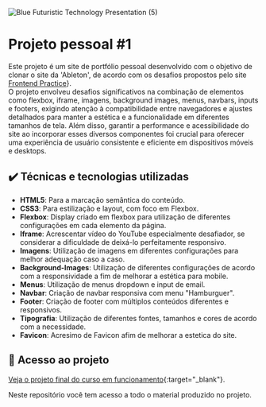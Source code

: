 


![Blue Futuristic Technology Presentation (5)](https://github.com/lshv04/projetipessoal1/assets/169161949/ca412e0a-7595-427c-a55f-4428c6b07050)


# Projeto pessoal #1

Este projeto é um site de portfólio pessoal desenvolvido com o objetivo de clonar o site da 'Ableton', de acordo com os desafios propostos pelo site <a href="https://www.frontendpractice.com/projects/ableton" target="_blank">Frontend Practice</a>}.  
O projeto envolveu desafios significativos na combinação de elementos como flexbox, iframe, imagens, background images, menus, navbars, inputs e footers, exigindo atenção à compatibilidade entre navegadores e ajustes detalhados para manter a estética e a funcionalidade em diferentes tamanhos de tela. Além disso, garantir a performance e acessibilidade do site ao incorporar esses diversos componentes foi crucial para oferecer uma experiência de usuário consistente e eficiente em dispositivos móveis e desktops.

## ✔️ Técnicas e tecnologias utilizadas
- **HTML5**: Para a marcação semântica do conteúdo.  
- **CSS3**: Para estilização e layout, com foco em Flexbox.  
- **Flexbox**: Display criado em flexbox para utilização de diferentes configurações em cada elemento da página.  
- **Iframe**: Acrescentar vídeo do YouTube especialmente desafiador, se considerar a dificuldade de deixá-lo perfeitamente responsivo.  
- **Imagens**: Utilização de imagens em diferentes configurações para melhor adequação caso a caso.  
- **Background-Images**: Utilização de diferentes configurações de acordo com a responsividade a fim de melhorar a estética para mobile.  
- **Menus**: Utilização de menus dropdown e input de email.  
- **Navbar**: Criação de navbar responsiva com menu "Hamburguer".  
- **Footer**: Criação de footer com múltiplos conteúdos diferentes e responsivos.  
- **Tipografia**: Utilização de diferentes fontes, tamanhos e cores de acordo com a necessidade.
- **Favicon**: Acresimo de Favicon afim de melhorar a estetica do site.

  

## 📁 Acesso ao projeto  

[Veja o projeto final do curso em funcionamento](https://lshv04.github.io/projetipessoal1/){:target="_blank"}.

Neste repositório você tem acesso a todo o material produzido no projeto.



